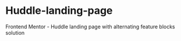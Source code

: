 # Huddle-landing-page
Frontend Mentor - Huddle landing page with alternating feature blocks solution
